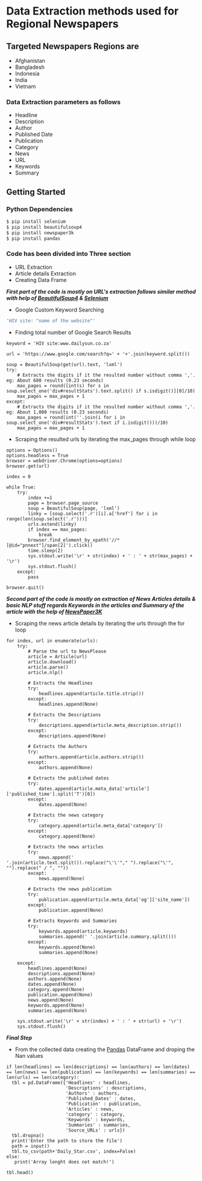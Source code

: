 # Data Extraction methods used for Regional Newspapers

## Targeted Newspapers Regions are

- Afghanistan
- Bangladesh
- Indonesia
- India
- Vietnam

### Data Extraction parameters as follows
- Headline
- Description
- Author
- Published Date
- Publication
- Category
- News
- URL
- Keywords
- Summary

## Getting Started

### Python Dependencies

```bash
$ pip install selenium
$ pip install beautifulsoup4
$ pip install newspaper3k
$ pip install pandas
```

### Code has been divided into Three section

  * URL Extraction
  * Article details Extraction
  * Creating Data Frame

***First part of the code is mostly on URL's extraction follows similar method with help of [BeautifulSoup4](https://www.crummy.com/software/BeautifulSoup/bs4/doc/) & [Selenium](https://selenium-python.readthedocs.io/)***

- Google Custom Keyword Searching

```bash
'HIV site: "name of the website"'
```

- Finding total number of Google Search Results

```python3
keyword = 'HIV site:www.dailysun.co.za'

url = 'https://www.google.com/search?q=' + '+'.join(keyword.split())

soup = BeautifulSoup(get(url).text, 'lxml')
try:
    # Extracts the digits if it the resulted number without comma ','. eg: About 680 results (0.23 seconds)
    max_pages = round([int(s) for s in soup.select_one('div#resultStats').text.split() if s.isdigit()][0]/10)
    max_pages = max_pages + 1
except:
    # Extracts the digits if it the resulted number without comma ','. eg: About 1,080 results (0.23 seconds)
    max_pages = round(int(''.join(i for i in soup.select_one('div#resultStats').text if i.isdigit()))/10)
    max_pages = max_pages + 1
```

- Scraping the resulted urls by iterating the max_pages through while loop  

```python3
options = Options()
options.headless = True
browser = webdriver.Chrome(options=options)
browser.get(url)

index = 0

while True:
    try:
        index +=1
        page = browser.page_source
        soup = BeautifulSoup(page, 'lxml')
        linky = [soup.select('.r')[i].a['href'] for i in range(len(soup.select('.r')))]
        urls.extend(linky)
        if index == max_pages:
            break
        browser.find_element_by_xpath('//*[@id="pnnext"]/span[2]').click()
        time.sleep(2)
        sys.stdout.write('\r' + str(index) + ' : ' + str(max_pages) + '\r')
        sys.stdout.flush()
    except:
        pass

browser.quit()
```

***Second part of the code is mostly on extraction of News Articles details & basic NLP stuff regards Keywords in the articles and Summary of the article with the help of [NewsPaper3K](https://pypi.org/project/newspaper3k/)***

- Scraping the news article details by iterating the urls through the for loop

```python3
for index, url in enumerate(urls):
    try:
        # Parse the url to NewsPlease 
        article = Article(url)
        article.download()
        article.parse()
        article.nlp()

        # Extracts the Headlines
        try:
            headlines.append(article.title.strip())
        except:
            headlines.append(None)

        # Extracts the Descriptions    
        try:
            descriptions.append(article.meta_description.strip())
        except:
            descriptions.append(None)

        # Extracts the Authors
        try:
            authors.append(article.authors.strip())
        except:
            authors.append(None)

        # Extracts the published dates
        try:
            dates.append(article.meta_data['article']['published_time'].split('T')[0])
        except:
            dates.append(None)

        # Extracts the news category
        try:
            category.append(article.meta_data['category'])
        except:
            category.append(None)

        # Extracts the news articles
        try:
            news.append(' '.join(article.text.split()).replace("\'\'"," ").replace("\'", "").replace(" / ", ""))
        except:
            news.append(None)

        # Extracts the news publication
        try:
            publication.append(article.meta_data['og']['site_name'])
        except:
            publication.append(None)

        # Extracts Keywords and Summaries
        try:
            keywords.append(article.keywords)
            summaries.append(' '.join(article.summary.split()))
        except:
            keywords.append(None)
            summaries.append(None)

    except:
        headlines.append(None)
        descriptions.append(None)
        authors.append(None)
        dates.append(None)
        category.append(None)
        publication.append(None)
        news.append(None)
        keywords.append(None)
        summaries.append(None)

    sys.stdout.write('\r' + str(index) + ' : ' + str(url) + '\r')
    sys.stdout.flush()
```

***Final Step***

- From the collected data creating the [Pandas](https://pypi.org/project/pandas/) DataFrame and droping the Nan values

```python3
if len(headlines) == len(descriptions) == len(authors) == len(dates) == len(news) == len(publication) == len(keywords) == len(summaries) == len(urls) == len(category):
  tbl = pd.DataFrame({'Headlines' : headlines,
                      'Descriptions' : descriptions,
                      'Authors' : authors,
                      'Published_Dates' : dates,
                      'Publication' : publication,
                      'Articles' : news,
                      'category' : category,
                      'Keywords' : keywords,
                      'Summaries' : summaries,
                      'Source_URLs' : urls})
  tbl.dropna()
  print('Enter the path to store the file')
  path = input()
  tbl.to_csv(path+'Daily_Star.csv', index=False)
else:
   print('Array lenght does not match!')

tbl.head()
```
